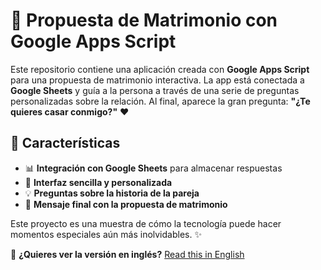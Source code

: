 # 💍 Propuesta de Matrimonio con Google Apps Script  

Este repositorio contiene una aplicación creada con **Google Apps Script** para una propuesta de matrimonio interactiva. La app está conectada a **Google Sheets** y guía a la persona a través de una serie de preguntas personalizadas sobre la relación. Al final, aparece la gran pregunta: **"¿Te quieres casar conmigo?"** ❤️  

## 📌 Características  
- 📊 **Integración con Google Sheets** para almacenar respuestas  
- 🎨 **Interfaz sencilla y personalizada**  
- 💡 **Preguntas sobre la historia de la pareja**  
- 🎉 **Mensaje final con la propuesta de matrimonio**  

Este proyecto es una muestra de cómo la tecnología puede hacer momentos especiales aún más inolvidables. ✨  

🚀 **¿Quieres ver la versión en inglés?** [Read this in English](README.en.md)  
